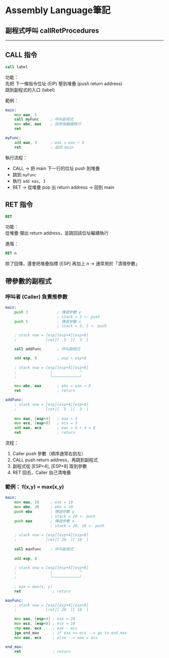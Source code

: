 # **Assembly Language筆記**  
## 副程式呼叫 callRetProcedures  

---

## CALL 指令  

```asm
call label
```

功能：  
先把 下一條指令位址 (EIP) 壓到堆疊 (push return address)  
跳到副程式的入口 (label)  

範例：  

```asm
main:
    mov eax, 5
    call myFunc     ; 呼叫副程式
    mov ebx, eax    ; 回來後繼續執行
    ret

myFunc:
    add eax, 3      ; eax = eax + 3
    ret             ; 返回 main
```

執行流程：  
* CALL -> 把 main 下一行的位址 push 到堆疊  
* 跳到 `myFunc`  
* 執行 `add eax, 3`  
* RET → 從堆疊 pop 出 return address -> 回到 main  

## RET 指令  

```asm
RET
```

功能：  
從堆疊 彈出 return address，並跳回該位址繼續執行  

進階：  

```asm
RET n
```

除了回傳，還會把堆疊指標 (ESP) 再加上 n -> 通常用於「清理參數」  

## 帶參數的副程式  

### 呼叫者 (Caller) 負責推參數  

```asm
main:
    push 3             ; 傳遞參數 y
                       ; stack = 3 <- push
    push 5             ; 傳遞參數 x
                       ; stack = 3, 5 <- push

    ; stack now = [esp][esp+4][esp+8]
    ;             [ret][  5  ][  3  ]

    call addFunc       ; 呼叫副程式

    add esp, 8         ; esp = esp+8 
    
    ; stack now = [esp][esp+4][esp+8]
    ;               |            ^
    ;               └────────────┘

    mov ebx, eax       ; ebx = eax = 8
    ret                ; return

addFunc:
    ; stack now = [esp][esp+4][esp+8]
    ;             [ret][  5  ][  3  ]
    
    mov eax, [esp+4]   ; eax = 5
    mov ecx, [esp+8]   ; ecx = 3
    add eax, ecx       ; eax = 5 + 3 = 8
    ret                ; return
```

流程：  

1. Caller push 參數（順序通常右到左）  
2. CALL push return address，再跳到副程式  
3. 副程式從 [ESP+4], [ESP+8] 取到參數  
4. RET 回去，Caller 自己清堆疊  

### 範例： f(x,y) = max(x,y)  

```asm
main:
    mov eax, 10     ; eax = 10
    mov ebx, 20     ; ebx = 20
    push ebx        ; 傳遞參數 y
                    ; stack = 20 <- push
    push eax        ; 傳遞參數 x
                    ; stack = 20, 10 <- push
                    
    ; stack now = [esp][esp+4][esp+8]
    ;             [ret][ 20  ][ 10  ]
    
    call maxFunc    ; 呼叫副程式
    
    add esp, 8
    
    ; stack now = [esp][esp+4][esp+8]
    ;               |            ^
    ;               └────────────┘
    
    ; eax = max(x, y)
    ret              ; return

maxFunc:
    ; stack now = [esp][esp+4][esp+8]
    ;             [ret][ 20  ][ 10  ]

    mov eax, [esp+4] ; eax = 20
    mov ecx, [esp+8] ; ecx = 10
    cmp eax, ecx     ; eax - ecx
    jge end_max      ; if eax >= ecx --> go to end_max
    mov eax, ecx     ; else --> eax = ecx

end_max:
    ret              ; return
```
